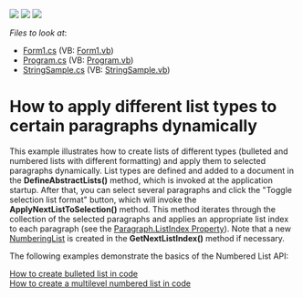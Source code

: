 <!-- default badges list -->
![](https://img.shields.io/endpoint?url=https://codecentral.devexpress.com/api/v1/VersionRange/128609410/18.2.3%2B)
[![](https://img.shields.io/badge/Open_in_DevExpress_Support_Center-FF7200?style=flat-square&logo=DevExpress&logoColor=white)](https://supportcenter.devexpress.com/ticket/details/E3791)
[![](https://img.shields.io/badge/📖_How_to_use_DevExpress_Examples-e9f6fc?style=flat-square)](https://docs.devexpress.com/GeneralInformation/403183)
<!-- default badges end -->
<!-- default file list -->
*Files to look at*:

* [Form1.cs](./CS/Form1.cs) (VB: [Form1.vb](./VB/Form1.vb))
* [Program.cs](./CS/Program.cs) (VB: [Program.vb](./VB/Program.vb))
* [StringSample.cs](./CS/StringSample.cs) (VB: [StringSample.vb](./VB/StringSample.vb))
<!-- default file list end -->
# How to apply different list types to certain paragraphs dynamically


<p>This example illustrates how to create lists of different types (bulleted and numbered lists with different formatting) and apply them to selected paragraphs dynamically. List types are defined and added to a document in the <strong>DefineAbstractLists()</strong> method, which is invoked at the application startup. After that, you can select several paragraphs and click the "Toggle selection list format" button, which will invoke the <strong>ApplyNextListToSelection()</strong> method. This method iterates through the collection of the selected paragraphs and applies an appropriate list index to each paragraph (see the <a href="http://documentation.devexpress.com/#CoreLibraries/DevExpressXtraRichEditAPINativeParagraph_ListIndextopic"><u>Paragraph.ListIndex Property</u></a>). Note that a new <a href="http://documentation.devexpress.com/#CoreLibraries/clsDevExpressXtraRichEditAPINativeNumberingListtopic"><u>NumberingList</u></a> is created in the <strong>GetNextListIndex()</strong> method if necessary.</p><p>The following examples demonstrate the basics of the Numbered List API:</p><p><a href="https://www.devexpress.com/Support/Center/p/E3402">How to create bulleted list in code</a><br />
<a href="https://www.devexpress.com/Support/Center/p/E3404">How to create a multilevel numbered list in code</a></p>

<br/>


